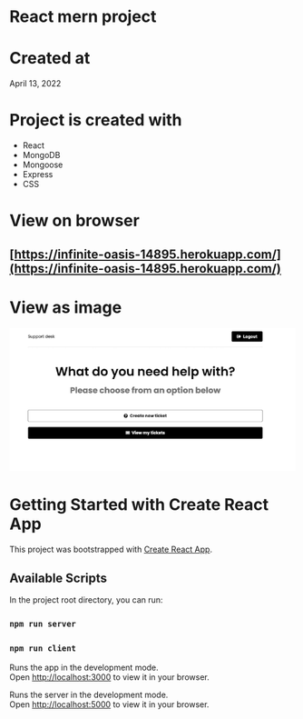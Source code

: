 # React mern project

# Created at

April 13, 2022

# Project is created with

- React
- MongoDB
- Mongoose
- Express
- CSS

# View on browser

## [https://infinite-oasis-14895.herokuapp.com/](https://infinite-oasis-14895.herokuapp.com/)

# View as image

![github](./frontend/public/github.png)

# Getting Started with Create React App

This project was bootstrapped with [Create React App](https://github.com/facebook/create-react-app).

## Available Scripts

In the project root directory, you can run:

### `npm run server`

### `npm run client`

Runs the app in the development mode.\
Open [http://localhost:3000](http://localhost:3000) to view it in your browser.

Runs the server in the development mode.\
Open [http://localhost:5000](http://localhost:5000) to view it in your browser.
